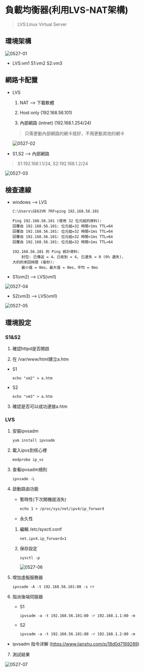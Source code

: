 # 負載均衡器(利用LVS-NAT架構)

> LVS:Linux Virtual Server

## 環境架構

![0527-01](https://github.com/z002020821/Linux_note/blob/master/20200527/0527-01.png)

* LVS:vm1 S1:vm2 S2:vm3

## 網路卡配置

* LVS

    1. NAT --> 下載軟體

    2. Host only (192.168.56.101)

    3. 內部網路 (intnet) (192.168.1.254/24)

    > 只需更動內部網路的網卡就好，不用更動其他的網卡

    ![0527-02](https://github.com/z002020821/Linux_note/blob/master/20200527/0527-02.png)

* S1,S2 --> 內部網路

> S1:192.168.1.1/24, S2:192.168.1.2/24

![0527-03](https://github.com/z002020821/Linux_note/blob/master/20200527/0527-03.png)

## 檢查連線

* windows --> LVS

    ```
    C:\Users\GE62VR 7RF>ping 192.168.56.101

    Ping 192.168.56.101 (使用 32 位元組的資料):
    回覆自 192.168.56.101: 位元組=32 時間<1ms TTL=64
    回覆自 192.168.56.101: 位元組=32 時間<1ms TTL=64
    回覆自 192.168.56.101: 位元組=32 時間<1ms TTL=64
    回覆自 192.168.56.101: 位元組=32 時間<1ms TTL=64

    192.168.56.101 的 Ping 統計資料:
        封包: 已傳送 = 4，已收到 = 4, 已遺失 = 0 (0% 遺失)，
    大約的來回時間 (毫秒):
        最小值 = 0ms，最大值 = 0ms，平均 = 0ms
    ```
* S1(vm2) --> LVS(vm1)

![0527-04](https://github.com/z002020821/Linux_note/blob/master/20200527/0527-04.png)

* S2(vm3) --> LVS(vm1)

![0527-05](https://github.com/z002020821/Linux_note/blob/master/20200527/0527-05.png)

## 環境設定

### S1&S2

1. 確認httpd是否開啟

2. 在 /var/www/html建立a.htm

* S1

    ``` echo "vm2" > a.htm ```
* S2

    ``` echo "vm3" > a.htm ```

3. 確認是否可以成功連接a.htm

### LVS

1. 安裝ipvsadm

    ``` yum install ipvsadm ```

2. 載入ipvs到核心裡

    ``` modprobe ip_vs ```

3. 查看ipvsadm規則

    ``` ipvsadm -L ```

4. 啟動路由功能

    * 暫時性(下次開機就消失)

        ``` echo 1 > /proc/sys/net/ipv4/ip_forward ```

    * 永久性

    1. 編輯 /etc/sysctl.conf

        ``` net.ipv4.ip_forward=1 ```

    2. 保存設定

        ``` sysctl -p ```

        ![0527-06](https://github.com/z002020821/Linux_note/blob/master/20200527/0527-06.png)

5. 增加虛擬服務器
    
    ``` ipvsadm -A -t 192.168.56.101:80 -s rr ```

6. 指派後端伺服器

    * S1

        ``` ipvsadm -a -t 192.168.56.101:80 -r 192.168.1.1:80 -m ```

    * S2

        ``` ipvsadm -a -t 192.168.56.101:80 -r 192.168.1.2:80 -m ```

* ipvsadm 指令详解 (https://www.jianshu.com/p/18d0d7169289) 

7. 測試結果

![0527-07](https://github.com/z002020821/Linux_note/blob/master/20200527/0527-07.png)

    


